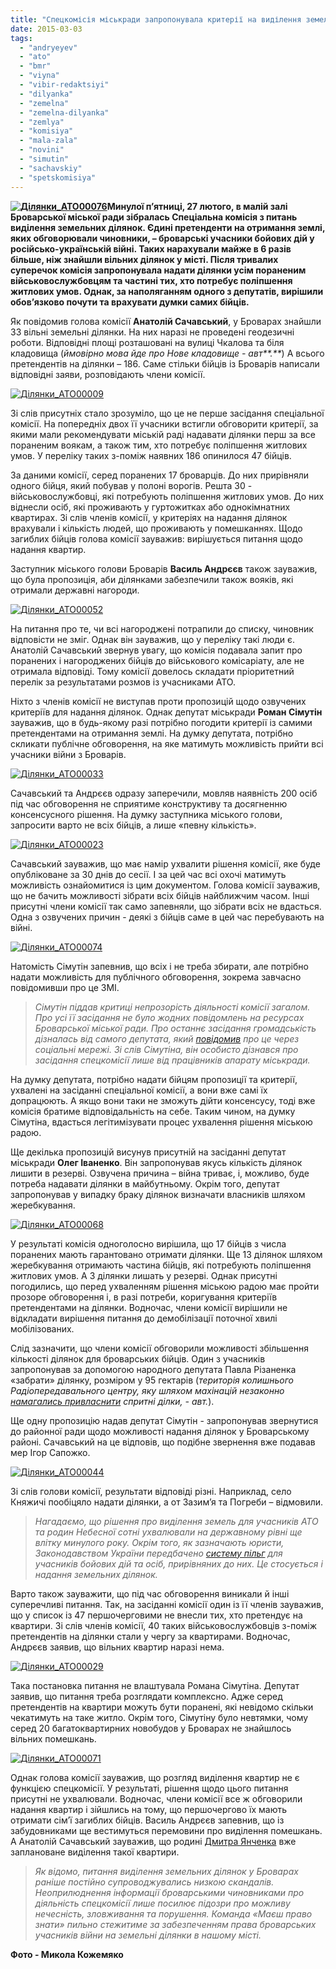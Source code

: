 ```yaml
---
title: "Спецкомісія міськради запропонувала критерії на виділення земельних ділянок учасникам АТО"
date: 2015-03-03
tags: 
  - "andryeyev"
  - "ato"
  - "bmr"
  - "viyna"
  - "vibir-redaktsiyi"
  - "dilyanka"
  - "zemelna"
  - "zemelna-dilyanka"
  - "zemlya"
  - "komisiya"
  - "mala-zala"
  - "novini"
  - "simutin"
  - "sachavskiy"
  - "spetskomisiya"
---
```


**[![Ділянки_АТО00076](https://mpz.brovary.org/wp-content/uploads/2015/03/Dilyanki_ATO00076.jpg)](https://mpz.brovary.org/wp-content/uploads/2015/03/Dilyanki_ATO00076.jpg)Минулої п’ятниці, 27 лютого, в малій залі Броварської міської ради зібралась Спеціальна комісія з питань виділення земельних ділянок. Єдині претенденти на отримання землі, яких обговорювали чиновники, – броварські учасники бойових дій у російсько-українській війні. Таких нарахували майже в 6 разів більше, ніж знайшли вільних ділянок у місті. Після тривалих суперечок комісія запропонувала надати ділянки усім пораненим військовослужбовцям та частині тих, хто потребує поліпшення житлових умов. Однак, за наполяганням одного з депутатів, вирішили обов’язково почути та врахувати думки самих бійців.**

Як повідомив голова комісії **Анатолій Сачавський**, у Броварах знайшли 33 вільні земельні ділянки. На них наразі не проведені геодезичні роботи. Відповідні площі розташовані на вулиці Чкалова та біля кладовища (_ймовірно мова йде про Нове кладовище - авт**.**_) А всього претендентів на ділянки – 186. Саме стільки бійців із Броварів написали відповідні заяви, розповідають члени комісії.

[![Ділянки_АТО00009](https://mpz.brovary.org/wp-content/uploads/2015/03/Dilyanki_ATO00009.jpg)](https://mpz.brovary.org/wp-content/uploads/2015/03/Dilyanki_ATO00009.jpg)

Зі слів присутніх стало зрозуміло, що це не перше засідання спеціальної комісії. На попередніх двох її учасники встигли обговорити критерії, за якими мали рекомендувати міській раді надавати ділянки перш за все пораненим воякам, а також тим, хто потребує поліпшення житлових умов. У переліку таких з-поміж наявних 186 опинилося 47 бійців.

За даними комісії, серед поранених 17 броварців. До них прирівняли одного бійця, який побував у полоні ворогів. Решта 30 - військовослужбовці, які потребують поліпшення житлових умов. До них віднесли осіб, які проживають у гуртожитках або однокімнатних квартирах. Зі слів членів комісії, у критеріях на надання ділянок врахували і кількість людей, що проживають у помешканнях. Щодо загиблих бійців голова комісії зауважив: вирішується питання щодо надання квартир.

Заступник міського голови Броварів **Василь Андрєєв** також зауважив, що була пропозиція, аби ділянками забезпечили також вояків, які отримали державні нагороди.

[![Ділянки_АТО00052](https://mpz.brovary.org/wp-content/uploads/2015/03/Dilyanki_ATO00052.jpg)](https://mpz.brovary.org/wp-content/uploads/2015/03/Dilyanki_ATO00052.jpg)

На питання про те, чи всі нагороджені потрапили до списку, чиновник відповісти не зміг. Однак він зауважив, що у переліку такі люди є. Анатолій Сачавський звернув увагу, що комісія подавала запит про поранених і нагороджених бійців до військового комісаріату, але не отримала відповіді. Тому комісії довелось складати пріоритетний перелік за результатами розмов із учасниками АТО.

Ніхто з членів комісії не виступав проти пропозицій щодо озвучених критеріїв для надання ділянок. Однак депутат міськради **Роман Сімутін** зауважив, що в будь-якому разі потрібно погодити критерії із самими претендентами на отримання землі. На думку депутата, потрібно скликати публічне обговорення, на яке матимуть можливість прийти всі учасники війни з Броварів.

[![Ділянки_АТО00033](https://mpz.brovary.org/wp-content/uploads/2015/03/Dilyanki_ATO00033.jpg)](https://mpz.brovary.org/wp-content/uploads/2015/03/Dilyanki_ATO00033.jpg)

Сачавський та Андрєєв одразу заперечили, мовляв наявність 200 осіб під час обговорення не сприятиме конструктиву та досягненню консенсусного рішення. На думку заступника міського голови, запросити варто не всіх бійців, а лише «певну кількість».

[![Ділянки_АТО00023](https://mpz.brovary.org/wp-content/uploads/2015/03/Dilyanki_ATO00023.jpg)](https://mpz.brovary.org/wp-content/uploads/2015/03/Dilyanki_ATO00023.jpg)

Сачавський зауважив, що має намір ухвалити рішення комісії, яке буде опубліковане за 30 днів до сесії. І за цей час всі охочі матимуть можливість ознайомитися із цим документом. Голова комісії зауважив, що не бачить можливості зібрати всіх бійців найближчим часом. Інші присутні члени комісії так само запевняли, що зібрати всіх не вдасться. Одна з озвучених причин - деякі з бійців саме в цей час перебувають на війні.

[![Ділянки_АТО00074](https://mpz.brovary.org/wp-content/uploads/2015/03/Dilyanki_ATO00074.jpg)](https://mpz.brovary.org/wp-content/uploads/2015/03/Dilyanki_ATO00074.jpg)

Натомість Сімутін запевнив, що всіх і не треба збирати, але потрібно надати можливість для публічного обговорення, зокрема завчасно повідомивши про це ЗМІ.

> _Сімутін піддав критиці непрозорість діяльності комісії загалом. Про усі її засідання не було жодних повідомлень на ресурсах Броварської міської ради. Про останнє засідання громадськість дізналась від самого депутата, який [повідомив](https://mpz.brovary.org/zavtra-deputati-virishuvatimut-dolyu-zemelnih-dilyanok-uchasnikam-ato/) про це через соціальні мережі. Зі слів Сімутіна, він особисто дізнався про засідання спецкомісії лише від працівників апарату міськради._

На думку депутата, потрібно надати бійцям пропозиції та критерії, ухвалені на засіданні спеціальної комісії, а вони вже самі їх допрацюють. А якщо вони таки не зможуть дійти консенсусу, тоді вже комісія братиме відповідальність на себе. Таким чином, на думку Сімутіна, вдасться легітимізувати процес ухвалення рішення міською радою.

Ще декілька пропозицій висунув присутній на засіданні депутат міськради **Олег Іваненко**. Він запропонував якусь кількість ділянок лишити в резерві. Озвучена причина – війна триває, і, можливо, буде потреба надавати ділянки в майбутньому. Окрім того, депутат запропонував у випадку браку ділянок визначати власників шляхом жеребкування.

[![Ділянки_АТО00068](https://mpz.brovary.org/wp-content/uploads/2015/03/Dilyanki_ATO00068.jpg)](https://mpz.brovary.org/wp-content/uploads/2015/03/Dilyanki_ATO00068.jpg)

У результаті комісія одноголосно вирішила, що 17 бійців з числа поранених мають гарантовано отримати ділянки. Ще 13 ділянок шляхом жеребкування отримають частина бійців, які потребують поліпшення житлових умов. А 3 ділянки лишать у резерві. Однак присутні погодились, що перед ухваленням рішення міською радою має пройти прозоре обговорення і, в разі потреби, коригування критеріїв претендентами на ділянки. Водночас, члени комісії вирішили не відкладати вирішення питання до демобілізації поточної хвилі мобілізованих.

Слід зазначити, що члени комісії обговорили можливості збільшення кількості ділянок для броварських бійців. Один з учасників запропонував за допомогою народного депутата Павла Різаненка «забрати» ділянку, розміром у 95 гектарів (_територія колишнього Радіопередавального центру, яку шляхом махінацій незаконно [намагались привласнити](https://mpz.brovary.org/vkradeni-94-ga-zemel-radioperedavalnogo-tsentru-povernut-derzhavi-derzhzemagenstvo/) спритні ділки, - авт._).

Ще одну пропозицію надав депутат Сімутін - запропонував звернутися до районної ради щодо можливості надання ділянок у Броварському районі. Сачавський на це відповів, що подібне звернення вже подавав мер Ігор Сапожко.

[![Ділянки_АТО00044](https://mpz.brovary.org/wp-content/uploads/2015/03/Dilyanki_ATO00044.jpg)](https://mpz.brovary.org/wp-content/uploads/2015/03/Dilyanki_ATO00044.jpg)

Зі слів голови комісії, результати відповіді різні. Наприклад, село Княжичі пообіцяло надати ділянки, а от Зазим’я та Погреби – відмовили.

> _Нагадаємо, що рішення про виділення земель для учасників АТО та родин Небесної сотні ухвалювали на державному рівні ще влітку минулого року. Окрім того, як зазначають юристи, Законодавством України передбачено [систему пільг](http://www.i-law.kiev.ua/%D0%B2%D0%B8%D0%B4%D1%96%D0%BB%D0%B5%D0%BD%D0%BD%D1%8F-%D0%B7%D0%B5%D0%BC%D0%B5%D0%BB%D1%8C%D0%BD%D0%B8%D1%85-%D0%B4%D1%96%D0%BB%D1%8F%D0%BD%D0%BE%D0%BA-%D1%83%D1%87%D0%B0%D1%81%D0%BD%D0%B8%D0%BA/) для учасників бойових дій та осіб, прирівняних до них. Це стосується і надання земельних ділянок._

Варто також зауважити, що під час обговорення виникали й інші суперечливі питання. Так, на засіданні комісії один із її членів зауважив, що у список із 47 першочерговими не внесли тих, хто претендує на квартири. Зі слів членів комісії, 40 таких військовослужбовців з-поміж претендентів на ділянки стали у чергу за квартирами. Водночас, Андрєєв заявив, що вільних квартир наразі нема.

[![Ділянки_АТО00029](https://mpz.brovary.org/wp-content/uploads/2015/03/Dilyanki_ATO00029.jpg)](https://mpz.brovary.org/wp-content/uploads/2015/03/Dilyanki_ATO00029.jpg)

Така постановка питання не влаштувала Романа Сімутіна. Депутат заявив, що питання треба розглядати комплексно. Адже серед претендентів на квартири можуть бути поранені, які невідомо скільки чекатимуть на таке житло. Окрім того, Сімутіну було невтямки, чому серед 20 багатоквартирних новобудов у Броварах не знайшлось вільних помешкань.

[![Ділянки_АТО00071](https://mpz.brovary.org/wp-content/uploads/2015/03/Dilyanki_ATO00071.jpg)](https://mpz.brovary.org/wp-content/uploads/2015/03/Dilyanki_ATO00071.jpg)

Однак голова комісії зауважив, що розгляд виділення квартир не є функцією спецкомісії. У результаті, рішення щодо цього питання присутні не ухвалювали. Водночас, члени комісії все ж обговорили надання квартир і зійшлись на тому, що першочергово їх мають отримати сім’ї загиблих бійців. Василь Андрєєв запевнив, що із забудовниками ще вестимуться перемовини про виділення помешкань. А Анатолій Сачавський зауважив, що родині [Дмитра Янченка](https://mpz.brovary.org/lyudina-sontse-istoriya-poleglogo-geroya-z-brovariv-dmitra-yanchenka/) вже заплановане виділення такої квартири.

> _Як відомо, питання виділення земельних ділянок у Броварах раніше постійно супроводжувались низкою скандалів. Неоприлюднення інформації броварськими чиновниками про діяльність спецкомісії лише посилює підозри про можливу нечесність, зловживання та порушення. Команда «Маєш право знати» пильно стежитиме за забезпеченням права броварських учасників війни на земельні ділянки в нашому місті._

**Фото - Микола Кожемяко**
